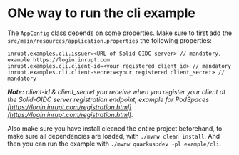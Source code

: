 # ONe way to run the cli example

The `AppConfig` class depends on some properties. Make sure to first add the `src/main/resources/application.properties` the following properties:

```
inrupt.examples.cli.issuer=<URL of Solid-OIDC server> // mandatory, example https://login.inrupt.com
inrupt.examples.cli.client-id=<your registered client_id> // mandatory
inrupt.examples.cli.client-secret=<your registered client_secret> // mandatory
```

_**Note:** client-id & client_secret you receive when you register your client at the Solid-OIDC server registration endpoint, example for PodSpaces [https://login.inrupt.com/registration.html](https://login.inrupt.com/registration.html)._

Also make sure you have install cleaned the entire project beforehand, to make sure all dependencies are loaded, with  `./mvnw clean install`.
And then you can run the example with `./mvnw quarkus:dev -pl example/cli`.
